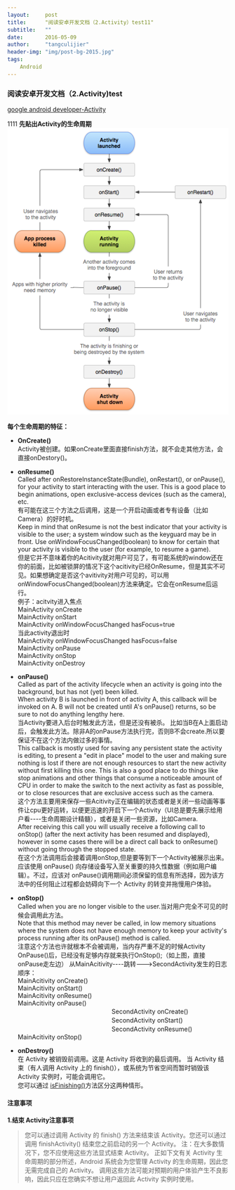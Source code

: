 ```yaml
---
layout:     post
title:      "阅读安卓开发文档（2.Activity）test11"
subtitle:   ""
date:       2016-05-09 
author:     "tangculijier"
header-img: "img/post-bg-2015.jpg"
tags:
    Android
---
```


### 阅读安卓开发文档（2.Activity)test
[google android developer-Activity](http://developer.android.com/intl/zh-cn/guide/components/activities.html)

1111
**先贴出Activity的生命周期**
![java-javascript](/img/in-post/android/activity_lifecycle.png)

**每个生命周期的特征：** 
 
- **OnCreate()**    
Activity被创建。如果onCreate里面直接finish方法，就不会走其他方法，会直接onDestory()。
- **onResume()**  
Called after onRestoreInstanceState(Bundle), onRestart(), or onPause(), for your activity to start interacting with the user. This is a good place to begin animations, open exclusive-access devices (such as the camera), etc.  
有可能在这三个方法之后调用，这是一个开启动画或者专有设备（比如Camera）的好时机。     
  Keep in mind that onResume is not the best indicator that your activity is visible to the user; a system window such as the keyguard may be in front. Use onWindowFocusChanged(boolean) to know for certain that your activity is visible to the user (for example, to resume a game).  
但是它并不意味着你的Acitivity就对用户可见了，有可能系统的window还在你的前面，比如被锁屏的情况下这个acitivity已经OnResume，但是其实不可见。如果想确定是否这个avitivity对用户可见的，可以用onWindowFocusChanged(boolean)方法来确定。它会在onResume后运行。  
例子：acitvity进入焦点  
MainActivity onCreate  
MainActivity onStart  
MainActivity onWindowFocusChanged  hasFocus=true  
当此activity退出时  
MainActivity onWindowFocusChanged  hasFocus=false  
MainActivity onPause  
MainActivity onStop  
MainActivity onDestroy  
  
- **onPause()**  
Called as part of the activity lifecycle when an activity is going into the background, but has not (yet) been killed.   
When activity B is launched in front of activity A, this callback will be invoked on A. B will not be created until A's onPause() returns, so be sure to not do anything lengthy here.  
当Activity要进入后台时触发此方法，但是还没有被杀。
比如当B在A上面启动后，会触发此方法。除非A的onPause方法执行完，否则B不会create.所以要保证不在这个方法内做过多的事情。  
This callback is mostly used for saving any persistent state the activity is editing, to present a "edit in place" model to the user and making sure nothing is lost if there are not enough resources to start the new activity without first killing this one. This is also a good place to do things like stop animations and other things that consume a noticeable amount of CPU in order to make the switch to the next activity as fast as possible, or to close resources that are exclusive access such as the camera.  
这个方法主要用来保存一些Acitivity正在编辑的状态或者是关闭一些动画等事件让cpu更好运转，以便更迅速的开启下一个Activity（UI总是要先展示给用户看----生命周期设计精髓），或者是关闭一些资源，比如Camera.  
After receiving this call you will usually receive a following call to onStop() (after the next activity has been resumed and displayed), however in some cases there will be a direct call back to onResume() without going through the stopped state.  
在这个方法调用后会接着调用onStop,但是要等到下一个Activity被展示出来。
应该使用 onPause() 向存储设备写入至关重要的持久性数据（例如用户编辑）。不过，应该对 onPause()调用期间必须保留的信息有所选择，因为该方法中的任何阻止过程都会妨碍向下一个 Activity 的转变并拖慢用户体验。

- **onStop()**  
Called when you are no longer visible to the user.当对用户完全不可见的时候会调用此方法。  
Note that this method may never be called, in low memory situations where the system does not have enough memory to keep your activity's process running after its onPause() method is called.  
注意这个方法也许就根本不会被调用，当内存严重不足的时候Activity OnPause()后，已经没有足够内存就来执行OnStop();（如上图，直接onPause走左边） 
从MainAcitivity----跳转--->SecondActivity发生的日志顺序：  
MainAcitivity onCreate()  
MainAcitivity onStart()  
MainAcitivity onResume()  
MainAcitivity onPause()  
　　　　　　　　　　　　　　　  SecondActivity onCreate()  
　　　　　　　　　　　　　　　  SecondActivity onStart()  
　　　　　　　　　　　　　　　  SecondActivity onResume()  
MainAcitivity onStop() 

- **onDestroy()**  
在 Activity 被销毁前调用。这是 Activity 将收到的最后调用。 当 Activity 结束（有人调用 Activity 上的 finish()），或系统为节省空间而暂时销毁该 Activity 实例时，可能会调用它。  
您可以通过 [isFinishing()](http://developer.android.com/intl/zh-cn/reference/android/app/Activity.html#isFinishing())方法区分这两种情形。
 

#### 注意事项

**1.结束 Activity注意事项**    

>您可以通过调用 Activity 的 finish() 方法来结束该 Activity。您还可以通过调用 finishActivity() 结束您之前启动的另一个 Activity。
注：在大多数情况下，您不应使用这些方法显式结束 Activity。 正如下文有关 Activity 生命周期的部分所述，Android 系统会为您管理 Activity 的生命周期，因此您无需完成自己的 Activity。 调用这些方法可能对预期的用户体验产生不良影响，因此只应在您确实不想让用户返回此 Activity 实例时使用。





